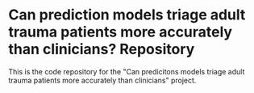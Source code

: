 # Can prediction models triage adult trauma patients more accurately than clinicians? Repository

This is the code repository for the "Can predicitons models triage
adult trauma patients more accurately than clinicians" project.
